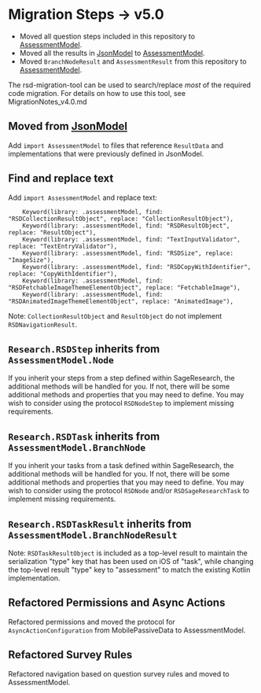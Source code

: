 #   Migration Steps -> v5.0

- Moved all question steps included in this repository to [AssessmentModel](https://github.com/Sage-Bionetworks/AssessmentModelKMM.git).
- Moved all the results in [JsonModel](https://github.com/Sage-Bionetworks/JsonModel-Swift.git) to [AssessmentModel](https://github.com/Sage-Bionetworks/AssessmentModelKMM.git).
- Moved `BranchNodeResult` and `AssessmentResult` from this repository to [AssessmentModel](https://github.com/Sage-Bionetworks/AssessmentModelKMM.git).

The rsd-migration-tool can be used to search/replace *most* of the required code migration. For details
on how to use this tool, see MigrationNotes_v4.0.md

## Moved from [JsonModel](https://github.com/Sage-Bionetworks/JsonModel-Swift.git)

Add `import AssessmentModel` to files that reference `ResultData` and implementations that were previously defined in JsonModel.

## Find and replace text

Add `import AssessmentModel` and replace text:

```
    Keyword(library: .assessmentModel, find: "RSDCollectionResultObject", replace: "CollectionResultObject"),
    Keyword(library: .assessmentModel, find: "RSDResultObject", replace: "ResultObject"),
    Keyword(library: .assessmentModel, find: "TextInputValidator", replace: "TextEntryValidator"),
    Keyword(library: .assessmentModel, find: "RSDSize", replace: "ImageSize"),
    Keyword(library: .assessmentModel, find: "RSDCopyWithIdentifier", replace: "CopyWithIdentifier"),
    Keyword(library: .assessmentModel, find: "RSDFetchableImageThemeElementObject", replace: "FetchableImage"),
    Keyword(library: .assessmentModel, find: "RSDAnimatedImageThemeElementObject", replace: "AnimatedImage"),
```

Note: `CollectionResultObject` and `ResultObject` do not implement `RSDNavigationResult`.

## `Research.RSDStep` inherits from `AssessmentModel.Node`

If you inherit your steps from a step defined within SageResearch, the additional methods will be
handled for you. If not, there will be some additional methods and properties that you may need
to define. You may wish to consider using the protocol `RSDNodeStep` to implement missing requirements.

## `Research.RSDTask` inherits from `AssessmentModel.BranchNode`

If you inherit your tasks from a task defined within SageResearch, the additional methods will be 
handled for you. If not, there will be some additional methods and properties that you may need
to define. You may wish to consider using the protocol `RSDNode` and/or `RSDSageResearchTask` to 
implement missing requirements.

## `Research.RSDTaskResult` inherits from `AssessmentModel.BranchNodeResult`

Note: `RSDTaskResultObject` is included as a top-level result to maintain the serialization "type"
key that has been used on iOS of "task", while changing the top-level result "type" key to "assessment"
to match the existing Kotlin implementation.

## Refactored Permissions and Async Actions

Refactored permissions and moved the protocol for `AsyncActionConfiguration` from MobilePassiveData
to AssessmentModel.

## Refactored Survey Rules

Refactored navigation based on question survey rules and moved to AssessmentModel.
